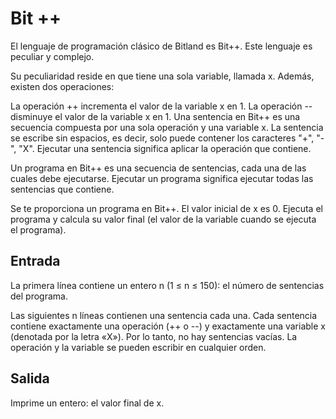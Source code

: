 # Bit ++

El lenguaje de programación clásico de Bitland es Bit++. Este lenguaje es peculiar y complejo.

Su peculiaridad reside en que tiene una sola variable, llamada x. Además, existen dos operaciones:

La operación ++ incrementa el valor de la variable x en 1.
La operación -- disminuye el valor de la variable x en 1.
Una sentencia en Bit++ es una secuencia compuesta por una sola operación y una variable x. La sentencia se escribe sin espacios, es decir, solo puede contener los caracteres "+", "-", "X". Ejecutar una sentencia significa aplicar la operación que contiene.

Un programa en Bit++ es una secuencia de sentencias, cada una de las cuales debe ejecutarse. Ejecutar un programa significa ejecutar todas las sentencias que contiene.

Se te proporciona un programa en Bit++. El valor inicial de x es 0. Ejecuta el programa y calcula su valor final (el valor de la variable cuando se ejecuta el programa). 

## Entrada
La primera línea contiene un entero n (1 ≤ n ≤ 150): el número de sentencias del programa.

Las siguientes n líneas contienen una sentencia cada una. Cada sentencia contiene exactamente una operación (++ o --) y exactamente una variable x (denotada por la letra «X»). Por lo tanto, no hay sentencias vacías. La operación y la variable se pueden escribir en cualquier orden.

## Salida
Imprime un entero: el valor final de x.